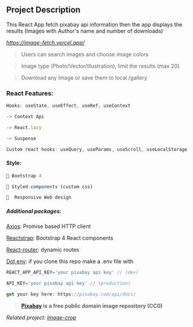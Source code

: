 ## Project Description

This React App fetch pixabay api information then the app displays the results (Images with Author's name and number of downloads)

_https://image-fetch.vercel.app/_

> Users can search images and choose image colors

> Image type (Photo/Vector/Illustration), limit the results (max 20)

> Download any Image or save them to local /gallery

### React Features:

```js
Hooks: useState, useEffect, useRef, useContext

-> Context Api

-> React.lazy

-> Suspense

Custom react hooks: useQuery, useParams, useScroll, useLocalStorage
```

#### Style:

```js
🔷 Bootstrap 4

💅 Styled-components (custom css)

📱  Responsive Web design
```

##### Additional packages:

[Axios](https://github.com/axios/axios): Promise based HTTP client

[Reactstrap](https://reactstrap.github.io/): Bootstrap 4 React components

[React-router](https://reactrouter.com/): dynamic routes

[Dot env](https://www.npmjs.com/package/dotenv): if you clone this repo make a .env file with

```js
REACT_APP_API_KEY='your pixabay api key' // (dev)

API_KEY='your pixabay api key' // (production)

get your key here: https://pixabay.com/api/docs/
```

> **[Pixabay](https://pixabay.com/) is a free public domain image repository (CC0)**

_Related project: [image-crop](https://github.com/spectralapps/image-crop)_

